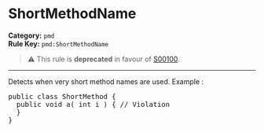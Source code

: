 # ShortMethodName
**Category:** `pmd`<br/>
**Rule Key:** `pmd:ShortMethodName`<br/>
> :warning: This rule is **deprecated** in favour of [S00100](https://rules.sonarsource.com/java/RSPEC-00100).

-----

Detects when very short method names are used. Example :
<pre>
public class ShortMethod {
  public void a( int i ) { // Violation
  }
}
</pre>
